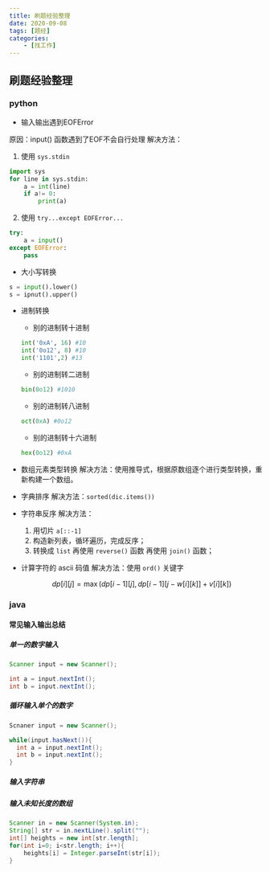 ```yaml
---
title: 刷题经验整理
date: 2020-09-08
tags: [题经]
categories: 
    - [找工作]
---
```

## 刷题经验整理

### python

- 输入输出遇到EOFError

原因：input() 函数遇到了EOF不会自行处理
解决方法：

1. 使用 `sys.stdin`

```python
import sys
for line in sys.stdin:
    a = int(line)
    if a!= 0:
        print(a)
```

2. 使用 `try...except EOFError...`

```python
try:
    a = input()
except EOFError:
    pass
```

- 大小写转换

```python
s = input().lower()
s = ipnut().upper()
```

- 进制转换
  - 别的进制转十进制
  
  ``` Python
  int('0xA', 16) #10
  int('0o12', 8) #10
  int('1101',2) #13
  ```
  
  - 别的进制转二进制

  ``` Python
  bin(0o12) #1010
  ```
  
  - 别的进制转八进制

  ``` Python
  oct(0xA) #0o12
  ```
  
  - 别的进制转十六进制

  ``` Python
  hex(0o12) #0xA
  ```

- 数组元素类型转换
  解决方法：使用推导式，根据原数组逐个进行类型转换，重新构建一个数组。

- 字典排序
  解决方法：`sorted(dic.items())`

- 字符串反序
  解决方法：

  1. 用切片 `a[::-1]`
  2. 构造新列表，循环遍历，完成反序；
  3. 转换成 `list` 再使用 `reverse()` 函数 再使用 `join()` 函数；

- 计算字符的 ascii 码值
  解决方法：使用 `ord()` 关键字

  $$
  dp[i][j] = \max(dp[i-1][j],dp[i-1][j-w[i][k]]+v[i][k])
  $$

### java

#### 常见输入输出总结

##### 单一的数字输入

``` JAVA
Scanner input = new Scanner();

int a = input.nextInt();
int b = input.nextInt();
```

##### 循环输入单个的数字

``` JAVA
Scnaner input = new Scanner();

while(input.hasNext()){
  int a = input.nextInt();
  int b = input.nextInt();
}
```

##### 输入字符串

##### 输入未知长度的数组

``` JAVA
Scanner in = new Scanner(System.in);
String[] str = in.nextLine().split("");
int[] heights = new int[str.length];
for(int i=0; i<str.length; i++){
    heights[i] = Integer.parseInt(str[i]);
}
```
